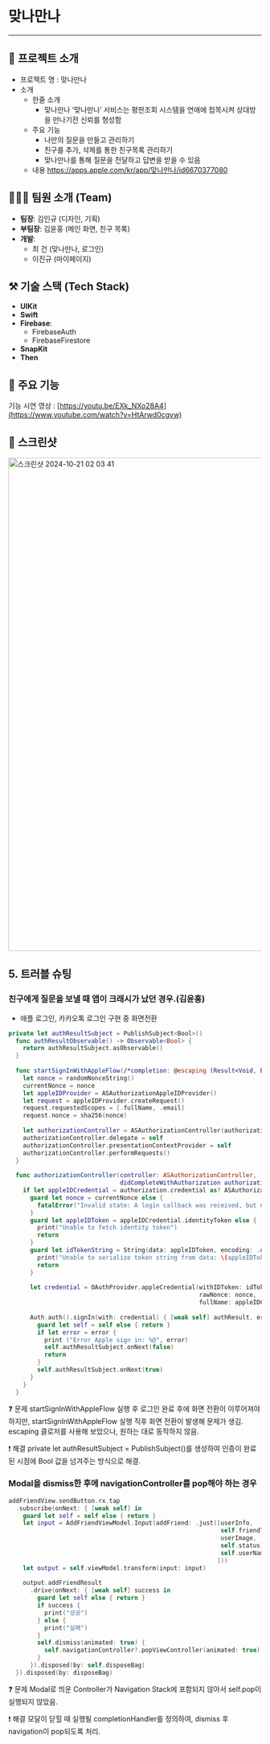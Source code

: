 # 맞나만나


---

## 📱 프로젝트 소개

- 프로젝트 명 : 맞나만나
- 소개
    - 한줄 소개
        - 맞나만나 ‘맞나만나’ 서비스는 평판조회 시스템을 연애에 접목시켜 상대방을 만나기전 신뢰를 형성함
    - 주요 기능
        - 나만의 질문을 만들고 관리하기
        - 친구를 추가, 삭제를 통한 친구목록 관리하기
        - 맞나만나를 통해 질문을 전달하고 답변을 받을 수 있음
    - 내용 
    https://apps.apple.com/kr/app/맞나만나/id6670377080

## 🧑🏻‍💻 팀원 소개 (Team)

- **팀장**: 김인규 (디자인, 기획)
- **부팀장**: 김윤홍 (메인 화면, 친구 목록)
- **개발**:
  - 최 건 (맞나만나, 로그인)
  - 이진규 (마이페이지)

## ⚒️ 기술 스택 (Tech Stack)

- **UIKit**
- **Swift**
- **Firebase**:
  - FirebaseAuth
  - FirebaseFirestore
- **SnapKit**
- **Then**

## 📱 주요 기능

기능 시연 영상 : [https://youtu.be/EXk_NXo28A4](https://www.youtube.com/watch?v=HtArwd0cgyw)

## 📱 스크린샷

<img width="982" alt="스크린샷 2024-10-21 02 03 41" src="https://github.com/user-attachments/assets/feda14f3-236a-4dfc-9ce5-e03cc7fc93a0">

## 5. 트러블 슈팅

### 친구에게 질문을 보낼 때 앱이 크래시가 났던 경우.(김윤홍)

- 애플 로그인, 카카오톡 로그인 구현 중 화면전환

```swift
private let authResultSubject = PublishSubject<Bool>()
  func authResultObservable() -> Observable<Bool> {
    return authResultSubject.asObservable()
  }
  
  func startSignInWithAppleFlow(/*completion: @escaping (Result<Void, Error>) -> Void*/) {
    let nonce = randomNonceString()
    currentNonce = nonce
    let appleIDProvider = ASAuthorizationAppleIDProvider()
    let request = appleIDProvider.createRequest()
    request.requestedScopes = [.fullName, .email]
    request.nonce = sha256(nonce)
    
    let authorizationController = ASAuthorizationController(authorizationRequests: [request])
    authorizationController.delegate = self
    authorizationController.presentationContextProvider = self
    authorizationController.performRequests()
  }
  
  func authorizationController(controller: ASAuthorizationController,
                               didCompleteWithAuthorization authorization: ASAuthorization) {
    if let appleIDCredential = authorization.credential as? ASAuthorizationAppleIDCredential {
      guard let nonce = currentNonce else {
        fatalError("Invalid state: A login callback was received, but no login request was sent.")
      }
      guard let appleIDToken = appleIDCredential.identityToken else {
        print("Unable to fetch identity token")
        return
      }
      guard let idTokenString = String(data: appleIDToken, encoding: .utf8) else {
        print("Unable to serialize token string from data: \(appleIDToken.debugDescription)")
        return
      }
      
      let credential = OAuthProvider.appleCredential(withIDToken: idTokenString,
                                                     rawNonce: nonce,
                                                     fullName: appleIDCredential.fullName)
      
      Auth.auth().signIn(with: credential) { [weak self] authResult, error in
        guard let self = self else { return }
        if let error = error {
          print ("Error Apple sign in: %@", error)
          self.authResultSubject.onNext(false)
          return
        }
        self.authResultSubject.onNext(true)
      }
    }
  }
```
❓ 문제
startSignInWithAppleFlow 실행 후 로그인 완료 후에 화면 전환이 이루어져야 하지만, startSignInWithAppleFlow 실행 직후 화면 전환이 발생해 문제가 생김.
escaping 클로저를 사용해 보았으나, 원하는 대로 동작하지 않음.

❗ 해결
private let authResultSubject = PublishSubject<Bool>()를 생성하여 인증이 완료된 시점에 Bool 값을 넘겨주는 방식으로 해결.

### Modal을 dismiss한 후에 navigationController를 pop해야 하는 경우

```swift
addFriendView.sendButton.rx.tap
  .subscribe(onNext: { [weak self] in
    guard let self = self else { return }
    let input = AddFriendViewModel.Input(addFriend: .just([userInfo,
                                                           self.friendType,
                                                           userImage,
                                                           self.status,
                                                           self.userName
                                                          ]))
    let output = self.viewModel.transform(input: input)
    
    output.addFriendResult
      .drive(onNext: { [weak self] success in
        guard let self else { return }
        if success {
          print("성공")
        } else {
          print("실패")
        }
        self.dismiss(animated: true) {
          self.navigationController?.popViewController(animated: true)
        }
      }).disposed(by: self.disposeBag)
  }).disposed(by: disposeBag)
```
❓ 문제
Modal로 띄운 Controller가 Navigation Stack에 포함되지 않아서 self.pop이 실행되지 않았음.

❗ 해결
모달이 닫힐 때 실행될 completionHandler를 정의하여, dismiss 후 navigation이 pop되도록 처리.
